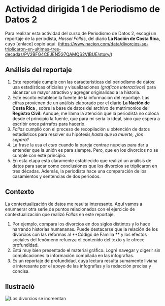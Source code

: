 # Actividad dirigida 1 de Periodismo de Datos 2

Para realizar esta actividad del curso de Periodismo de Datos 2, escogí un reportaje de la periodista, *Hassel Fallas*,  del diario **La Nación de Costa Rica**, cuyo [enlace] copio aquí: (https://www.nacion.com/data/divorcios-se-triplicaron-en-ultimas-tres-decadas/PV2BFG4CEJEN5G7QAMQS2VIBUE/story/)

##  Análisis del reportaje

1. Este reportaje cumple con las características del periodismo de datos: usa estadísticas oficiales y visualizaciones *(gráficos interactivos)* para alcanzar un mayor atractivo y agregar originalidad a la historia. 
2. Este escrito establece la fuente de la información del reportaje. Las cifras provienen de un análisis elaborado por el diario **La Nación de Costa Rica** , sobre la base de datos del archivo de matrimonios del **Registro Civil**.  Aunque, me llama la atención que la periodista no coloca desde el principio la fuente, que para mí sería lo ideal, sino que espera a escribir once párrafos para hacerlo.
3. *Fallas* cumplió con el proceso de recopilación u obtención de datos estadísticos para resolver su hipótesis,*hasta que la muerte, ¿los separa?*
4. La frase la usa el *cura* cuando la pareja contrae nupcias para dar a entender que la unión es para siempre.  Pero, que en los divorcios no se cumple con este principio. 
5. En esta etapa  está claramente establecido que realizó un análisis de datos para sacar como conclusiones  que los divorcios se triplicaron en tres décadas. Además, la periodista hace una comparación de los casamientos y sentencias de dos periodos.

## Contexto   

La contextualización de datos me resulta interesante.  Aqui vamos a enumaerar otra serie de puntos relacionados con el ejercicio de contextualización que realizó *Fallas* en este reportaje. 
1.  Por ejemplo, compara los divorcios en dos siglos distintos y lo hace narrando historias humananas.  Puede destacarse que la relación de los divorcios con las reformas al  **Código de Familia **  y los efectos sociales del fenómeno refuerza el contenido del texto y le ofrece profundidad. 
2. Está muy bien presentado el material gráfico.  Logré navegar y digerir sin complicaciones la información compilada en las infografías.
3.  Es un reportaje de profundidad, cuya lectura resulta sumamente liviana e interesante por el apoyo de las infografías y la redacción precisa y concisa. 

## Ilustraciò
![Los divorcios se increentan](https://www.istockphoto.com/es/fotos/divorcio)
